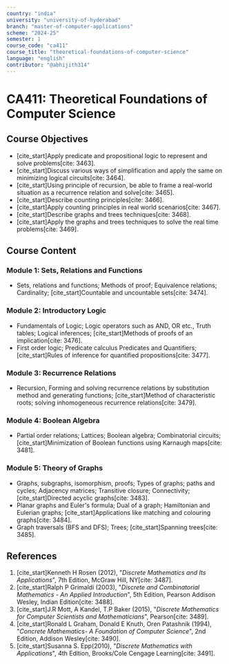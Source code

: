 ```yaml
---
country: "india"
university: "university-of-hyderabad"
branch: "master-of-computer-applications"
scheme: "2024-25" 
semester: 1
course_code: "ca411"
course_title: "theoretical-foundations-of-computer-science"
language: "english"
contributor: "@abhijith314"
---
```


# CA411: Theoretical Foundations of Computer Science

## Course Objectives
* [cite_start]Apply predicate and propositional logic to represent and solve problems[cite: 3463].
* [cite_start]Discuss various ways of simplification and apply the same on minimizing logical circuits[cite: 3464].
* [cite_start]Using principle of recursion, be able to frame a real-world situation as a recurrence relation and solve[cite: 3465].
* [cite_start]Describe counting principles[cite: 3466].
* [cite_start]Apply counting principles in real world scenarios[cite: 3467].
* [cite_start]Describe graphs and trees techniques[cite: 3468].
* [cite_start]Apply the graphs and trees techniques to solve the real time problems[cite: 3469].

## Course Content

### Module 1: Sets, Relations and Functions
* Sets, relations and functions; Methods of proof; Equivalence relations; Cardinality; [cite_start]Countable and uncountable sets[cite: 3474].

### Module 2: Introductory Logic
* Fundamentals of Logic; Logic operators such as AND, OR etc., Truth tables; Logical inferences; [cite_start]Methods of proofs of an implication[cite: 3476].
* First order logic; Predicate calculus Predicates and Quantifiers; [cite_start]Rules of inference for quantified propositions[cite: 3477].

### Module 3: Recurrence Relations
* Recursion, Forming and solving recurrence relations by substitution method and generating functions; [cite_start]Method of characteristic roots; solving inhomogeneous recurrence relations[cite: 3479].

### Module 4: Boolean Algebra
* Partial order relations; Lattices; Boolean algebra; Combinatorial circuits; [cite_start]Minimization of Boolean functions using Karnaugh maps[cite: 3481].

### Module 5: Theory of Graphs
* Graphs, subgraphs, isomorphism, proofs; Types of graphs; paths and cycles; Adjacency matrices; Transitive closure; Connectivity; [cite_start]Directed acyclic graphs[cite: 3483].
* Planar graphs and Euler's formula; Dual of a graph; Hamiltonian and Eulerian graphs; [cite_start]Applications like matching and colouring graphs[cite: 3484].
* Graph traversals (BFS and DFS); Trees; [cite_start]Spanning trees[cite: 3485].

## References
1.  [cite_start]Kenneth H Rosen (2012), "*Discrete Mathematics and Its Applications*", 7th Edition, McGraw Hill, NY[cite: 3487].
2.  [cite_start]Ralph P Grimaldi (2003), "*Discrete and Combinatorial Mathematics - An Applied Introduction*", 5th Edition, Pearson Addison Wesley, Indian Edition[cite: 3488].
3.  [cite_start]J.R Mott, A Kandel, T.P Baker (2015), "*Discrete Mathematics for Computer Scientists and Mathematicians*", Pearson[cite: 3489].
4.  [cite_start]Ronald L Graham, Donald E Knuth, Oren Patashnik (1994), "*Concrete Mathematics- A Foundation of Computer Science*", 2nd Edition, Addison Wesley[cite: 3490].
5.  [cite_start]Susanna S. Epp(2010), "*Discrete Mathematics with Applications*", 4th Edition, Brooks/Cole Cengage Learning[cite: 3491].